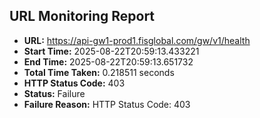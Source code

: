 ## URL Monitoring Report

- **URL:** https://api-gw1-prod1.fisglobal.com/gw/v1/health
- **Start Time:** 2025-08-22T20:59:13.433221
- **End Time:** 2025-08-22T20:59:13.651732
- **Total Time Taken:** 0.218511 seconds
- **HTTP Status Code:** 403
- **Status:** Failure
- **Failure Reason:** HTTP Status Code: 403
